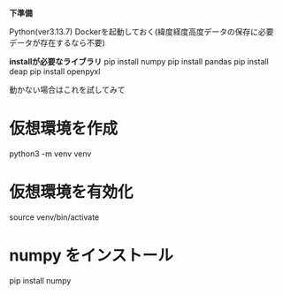 **下準備**

Python(ver3.13.7)
Dockerを起動しておく(緯度経度高度データの保存に必要　データが存在するなら不要)

**installが必要なライブラリ**
pip install numpy
pip install pandas
pip install deap
pip install openpyxl

動かない場合はこれを試してみて
# 仮想環境を作成
python3 -m venv venv

# 仮想環境を有効化
source venv/bin/activate

# numpy をインストール
pip install numpy
